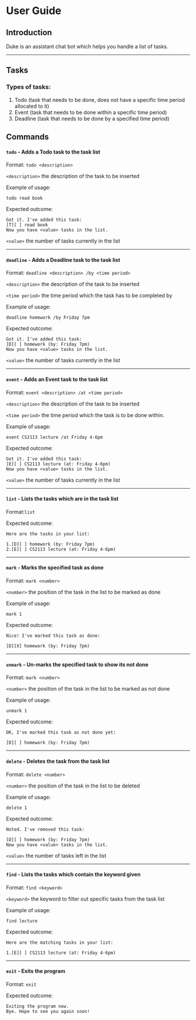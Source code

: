 # User Guide

## Introduction
Duke is an assistant chat bot which helps you handle a list of tasks.
___
## Tasks 

### Types of tasks:
1. Todo (task that needs to be done, does not have a specific time period allocated to it)
2. Event (task that needs to be done within a specific time period)
3. Deadline (task that needs to be done by a specified time period)


## Commands

#### `todo` - Adds a Todo task to the task list
Format:
`todo <description>`

`<description>` the description of the task to be inserted

Example of usage: 

`todo read book`

Expected outcome:


```
Got it. I've added this task:
[T][ ] read book
Now you have <value> tasks in the list.
```
`<value>` the number of tasks currently in the list
___
#### `deadline` - Adds a Deadline task to the task list
Format:
`deadline <description> /by <time period>`

`<description>` the description of the task to be inserted

`<time period>` the time period which the task has to be completed by 

Example of usage:

`deadline homework /by Friday 7pm`

Expected outcome:
```
Got it. I've added this task:
[D][ ] homework (by: Friday 7pm)
Now you have <value> tasks in the list.
```
`<value>` the number of tasks currently in the list

___
#### `event` - Adds an Event task to the task list

Format: `event <description> /at <time period>`

`<description>` the description of the task to be inserted

`<time period>` the time period which the task is to be done within.

Example of usage:

`event CS2113 lecture /at Friday 4-6pm`

Expected outcome:
```
Got it. I've added this task:
[E][ ] CS2113 lecture (at: Friday 4-6pm)
Now you have <value> tasks in the list.
```

`<value>` the number of tasks currently in the list
___
#### `list` - Lists the tasks which are in the task list

Format:`list`

Expected outcome:
```
Here are the tasks in your list:

1.[D][ ] homework (by: Friday 7pm)
2.[E][ ] CS2113 lecture (at: Friday 4-6pm)
```
___
#### `mark` - Marks the specified task as done

Format: `mark <number>`

`<number>` the position of the task in the list to be marked as done

Example of usage:

`mark 1`

Expected outcome:
```
Nice! I've marked this task as done:

[D][X] homework (by: Friday 7pm)
```
___
#### `unmark` - Un-marks the specified task to show its not done

Format: `mark <number>`

`<number>` the position of the task in the list to be marked as not done

Example of usage:

`unmark 1`

Expected outcome:
```
OK, I've marked this task as not done yet:

[D][ ] homework (by: Friday 7pm)
```
___
#### `delete` - Deletes the task from the task list

Format: `delete <number>`

`<number>` the position of the task in the list to be deleted

Example of usage:

`delete 1`

Expected outcome:
```
Noted. I've removed this task:

[D][ ] homework (by: Friday 7pm)
Now you have <value> tasks in the list.
```

`<value>` the number of tasks left in the list
___
#### `find` - Lists the tasks which contain the keyword given

Format: `find <keyword>`

`<keyword>` the keyword to filter out specific tasks from the task list

Example of usage:

`find lecture`

Expected outcome:
```
Here are the matching tasks in your list:

1.[E][ ] CS2113 lecture (at: Friday 4-6pm)
```
___
#### `exit` - Exits the program
Format: `exit`

Expected outcome:
```
Exiting the program now.
Bye. Hope to see you again soon!
```
